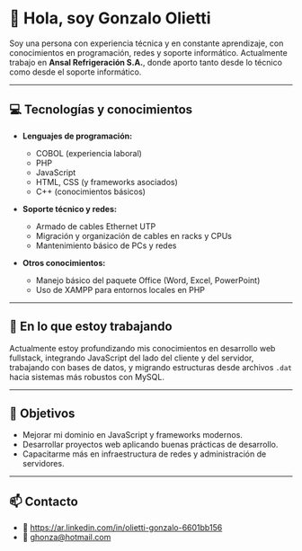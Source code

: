 # 👋 Hola, soy Gonzalo Olietti

Soy una persona con experiencia técnica y en constante aprendizaje, con conocimientos en programación, redes y soporte informático. 
Actualmente trabajo en **Ansal Refrigeración S.A.**, donde aporto tanto desde lo técnico como desde el soporte informático.

---

## 💻 Tecnologías y conocimientos

- **Lenguajes de programación:**  
  - COBOL (experiencia laboral)
  - PHP  
  - JavaScript  
  - HTML, CSS (y frameworks asociados)  
  - C++ (conocimientos básicos)

- **Soporte técnico y redes:**  
  - Armado de cables Ethernet UTP  
  - Migración y organización de cables en racks y CPUs  
  - Mantenimiento básico de PCs y redes  

- **Otros conocimientos:**  
  - Manejo básico del paquete Office (Word, Excel, PowerPoint)  
  - Uso de XAMPP para entornos locales en PHP  

---

## 🚀 En lo que estoy trabajando

Actualmente estoy profundizando mis conocimientos en desarrollo web fullstack, integrando JavaScript del lado del cliente y del servidor, trabajando con bases de datos, 
y migrando estructuras desde archivos `.dat` hacia sistemas más robustos con MySQL.

---

## 🎯 Objetivos

- Mejorar mi dominio en JavaScript y frameworks modernos.  
- Desarrollar proyectos web aplicando buenas prácticas de desarrollo.  
- Capacitarme más en infraestructura de redes y administración de servidores.  

---

## 📫 Contacto

- 💼 https://ar.linkedin.com/in/olietti-gonzalo-6601bb156
- 📧 ghonza@hotmail.com


